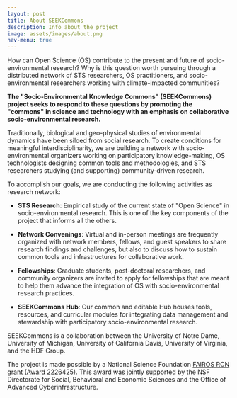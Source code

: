 ```yaml
---
layout: post
title: About SEEKCommons 
description: Info about the project
image: assets/images/about.png
nav-menu: true
---
```


How can Open Science (OS) contribute to the present and future of socio-environmental research? Why is this question worth pursuing through a distributed network of STS researchers, OS practitioners, and socio-environmental researchers working with climate-impacted communities? 

**The "Socio-Environmental Knowledge Commons" (SEEKCommons) project seeks to respond to these questions by promoting the "commons" in science and technology with an emphasis on collaborative socio-environmental research.**

Traditionally, biological and geo-physical studies of environmental dynamics have been siloed from social research. To create conditions for meaningful interdisciplinarity, we are building a network with socio-environmental organizers working on participatory knowledge-making, OS technologists designing common tools and methodologies, and STS researchers studying (and supporting) community-driven research. 

To accomplish our goals, we are conducting the following activities as research network:

* **STS Research**: Empirical study of the current state of "Open Science" in socio-environmental research. This is one of the key components of the project that informs all the others.

* **Network Convenings**: Virtual and in-person meetings are frequently organized with network members, fellows, and guest speakers to share research findings and challenges, but also to discuss how to sustain common tools and infrastructures for collaborative work.

* **Fellowships**: Graduate students, post-doctoral researchers, and community organizers are invited to apply for fellowships that are meant to help them advance the integration of OS with socio-environmental research practices.

* **SEEKCommons Hub**: Our common and editable Hub houses tools, resources, and curricular modules for integrating data management and stewardship with participatory socio-environmental research.

SEEKCommons is a collaboration between the University of Notre Dame, University of Michigan, University of California Davis, University of Virginia, and the HDF Group.

The project is made possible by a National Science Foundation [FAIROS RCN grant (Award 2226425)](https://www.nsf.gov/awardsearch/showAward?AWD_ID=2226425&HistoricalAwards=false). This award was jointly supported by the NSF Directorate for Social, Behavioral and Economic Sciences and the Office of Advanced Cyberinfrastructure.
